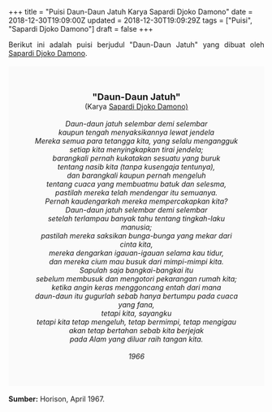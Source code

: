 +++
title = "Puisi Daun-Daun Jatuh Karya Sapardi Djoko Damono"
date = 2018-12-30T19:09:00Z
updated = 2018-12-30T19:09:29Z
tags = ["Puisi", "Sapardi Djoko Damono"]
draft = false
+++

<div dir="ltr" style="text-align: left;" trbidi="on"><div style="text-align: justify;">Berikut ini adalah puisi berjudul "Daun-Daun Jatuh" yang dibuat oleh <a href="http://ensiklopedia.kemdikbud.go.id/sastra/artikel/Sapardi_Djoko_Damono" target="_blank">Sapardi Djoko Damono</a>. </div><br /><div style="background: #FAFAFA; font-size: 14px; height: auto; margin: 0 auto; padding: 50px; text-align: center; width: auto;"><span style="font-size: 18px;"><b>"Daun-Daun Jatuh"</b></span><br />(Karya <a href="https://www.sekata.web.id/tags/sapardi-djoko-damono" target="_blank">Sapardi Djoko Damono)</a> <br /><br /><i>Daun-daun jatuh selembar demi selembar</i><br /><i>kaupun tengah menyaksikannya lewat jendela</i><br /><i>Mereka semua para tetangga kita, yang selalu mengangguk</i><br /><i>setiap kita menyingkapkan tirai jendela;</i><br /><i>barangkali pernah kukatakan sesuatu yang buruk</i><br /><i>tentang nasib kita (tanpa kusengaja tentunya),</i><br /><i>dan barangkali kaupun pernah mengeluh</i><br /><i>tentang cuaca yang membuatmu batuk dan selesma,</i><br /><i>pastilah mereka telah mendengar itu semuanya.</i><br /><i>Pernah kaudengarkah mereka mempercakapkan kita?</i><br /><i>Daun-daun jatuh selembar demi selembar</i><br /><i>setelah terlampau banyak tahu tentang tingkah-laku manusia;</i><br /><i>pastilah mereka saksikan bunga-bunga yang mekar dari cinta kita,</i><br /><i>mereka dengarkan igauan-igauan selama kau tidur,</i><br /><i>dan mereka cium mau busuk dari mimpi-mimpi kita.</i><br /><i>Sapulah saja bangkai-bangkai itu</i><br /><i>sebelum membusuk dan mengotori pekarangan rumah kita;</i><br /><i>ketika angin keras menggoncang entah dari mana</i><br /><i>daun-daun itu gugurlah sebab hanya bertumpu pada cuaca yang fana,</i><br /><i>tetapi kita, sayangku</i><br /><i>tetapi kita tetap mengeluh, tetap bermimpi, tetap mengigau</i><br /><i>akan tetap bertahan sebab kita berjejak</i><br /><i>pada Alam yang diluar raih tangan kita.</i><br /><br /><i>1966</i> </div><br /><div style="text-align: justify;"><b>Sumber:</b> Horison, April 1967.</div></div>
